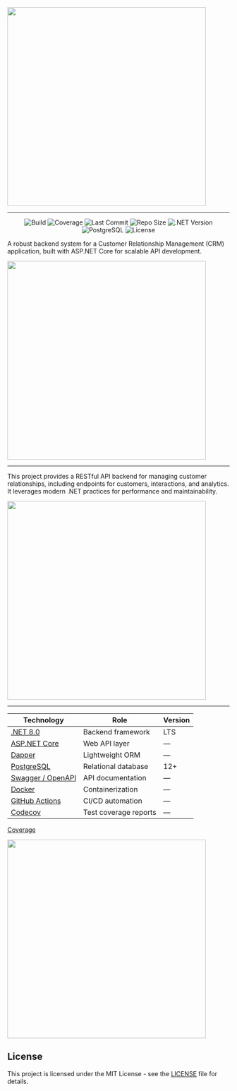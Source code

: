 <img src="https://readme-typing-svg.herokuapp.com?font=Lexend+Giga&size=25&pause=1000&color=6495ED&vCenter=true&width=435&height=25&lines=CRM%20Backend%20System" width="450"/>

---

<p align="center">
  <img src="https://img.shields.io/github/actions/workflow/status/BulatRuslanovich/crm_back/build.yaml?branch=master&style=for-the-badge&label=Build" alt="Build" />
  <img src="https://img.shields.io/codecov/c/github/BulatRuslanovich/crm_back?style=for-the-badge&label=Coverage" alt="Coverage" />
  <img src="https://img.shields.io/github/last-commit/BulatRuslanovich/crm_back/master?label=Last%20Commit&color=blue&style=for-the-badge" alt="Last Commit" />
  <img src="https://img.shields.io/github/repo-size/BulatRuslanovich/crm_back?label=Repo%20Size&color=orange&style=for-the-badge" alt="Repo Size" />
  <img src="https://img.shields.io/badge/.NET-8.0-purple?style=for-the-badge" alt=".NET Version" />
  <img src="https://img.shields.io/badge/PostgreSQL-12%2B-blue?style=for-the-badge" alt="PostgreSQL" />
  <img src="https://img.shields.io/github/license/BulatRuslanovich/crm_back?color=yellow&style=for-the-badge" alt="License" />
</p>


A robust backend system for a Customer Relationship Management (CRM) application, built with ASP.NET Core for scalable API development.

<img src="https://readme-typing-svg.herokuapp.com?font=Lexend+Giga&size=25&pause=1000&color=6495ED&vCenter=true&width=435&height=25&lines=Overview" width="450"/>

---

This project provides a RESTful API backend for managing customer relationships, including endpoints for customers, interactions, and analytics. It leverages modern .NET practices for performance and maintainability.

<img src="https://readme-typing-svg.herokuapp.com?font=Lexend+Giga&size=25&pause=1000&color=6495ED&vCenter=true&width=435&height=25&lines=Tech%20Stack" width="450"/>

---

| Technology | Role | Version |
|-------------|------|----------|
| [.NET 8.0](https://dotnet.microsoft.com/) | Backend framework | LTS |
| [ASP.NET Core](https://learn.microsoft.com/en-us/aspnet/core) | Web API layer | — |
| [Dapper](https://github.com/DapperLib/Dapper) | Lightweight ORM | — |
| [PostgreSQL](https://www.postgresql.org/) | Relational database | 12+ |
| [Swagger / OpenAPI](https://swagger.io/tools/open-source/open-source-integrations/) | API documentation | — |
| [Docker](https://www.docker.com/) | Containerization | — |
| [GitHub Actions](https://github.com/features/actions) | CI/CD automation | — |
| [Codecov](https://about.codecov.io/) | Test coverage reports | — |

[Coverage](https://app.codecov.io/github/bulatruslanovich/crm_back)


<img src="https://readme-typing-svg.herokuapp.com?font=Lexend+Giga&size=25&pause=1000&color=6495ED&vCenter=true&width=435&height=25&lines=API%20Endpoints" width="450"/>

## License

This project is licensed under the MIT License - see the [LICENSE](LICENSE) file for details.

